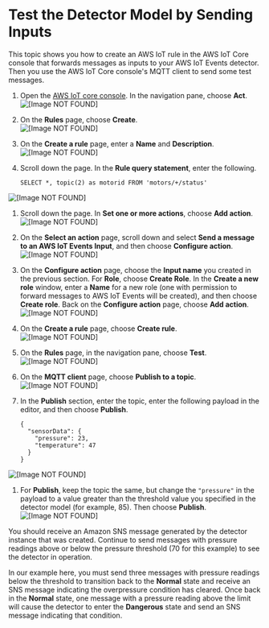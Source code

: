 # Test the Detector Model by Sending Inputs<a name="iotevents-iot-rules-engine"></a>

This topic shows you how to create an AWS IoT rule in the AWS IoT Core console that forwards messages as inputs to your AWS IoT Events detector\. Then you use the AWS IoT Core console's MQTT client to send some test messages\.

1. Open the [AWS IoT core console](https://console.aws.amazon.com/iot/home)\. In the navigation pane, choose **Act**\.  
![\[Image NOT FOUND\]](http://docs.aws.amazon.com/iotevents/latest/developerguide/images/select-act.png)

1. On the **Rules** page, choose **Create**\.  
![\[Image NOT FOUND\]](http://docs.aws.amazon.com/iotevents/latest/developerguide/images/rules-create.png)

1. On the **Create a rule** page, enter a **Name** and **Description**\.  
![\[Image NOT FOUND\]](http://docs.aws.amazon.com/iotevents/latest/developerguide/images/rule-name.png)

1. Scroll down the page\. In the **Rule query statement**, enter the following\.

   ```
   SELECT *, topic(2) as motorid FROM 'motors/+/status'
   ```  
![\[Image NOT FOUND\]](http://docs.aws.amazon.com/iotevents/latest/developerguide/images/rule-query-stmt.png)

1. Scroll down the page\. In **Set one or more actions**, choose **Add action**\.  
![\[Image NOT FOUND\]](http://docs.aws.amazon.com/iotevents/latest/developerguide/images/add-action.png)

1. On the **Select an action** page, scroll down and select **Send a message to an AWS IoT Events Input**, and then choose **Configure action**\.  
![\[Image NOT FOUND\]](http://docs.aws.amazon.com/iotevents/latest/developerguide/images/select-events-action.png)

1. On the **Configure action** page, choose the **Input name** you created in the previous section\. For **Role**, choose **Create Role**\. In the **Create a new role** window, enter a **Name** for a new role \(one with permission to forward messages to AWS IoT Events will be created\), and then choose **Create role**\. Back on the **Configure action** page, choose **Add action**\.  
![\[Image NOT FOUND\]](http://docs.aws.amazon.com/iotevents/latest/developerguide/images/configure-action.png)

1. On the **Create a rule** page, choose **Create rule**\.  
![\[Image NOT FOUND\]](http://docs.aws.amazon.com/iotevents/latest/developerguide/images/select-create-rule.png)

1. On the **Rules** page, in the navigation pane, choose **Test**\.  
![\[Image NOT FOUND\]](http://docs.aws.amazon.com/iotevents/latest/developerguide/images/go-test.png)

1. On the **MQTT client** page, choose **Publish to a topic**\.  
![\[Image NOT FOUND\]](http://docs.aws.amazon.com/iotevents/latest/developerguide/images/publish-topic.png)

1. In the **Publish** section, enter the topic, enter the following payload in the editor, and then choose **Publish**\.

   ```
   {
     "sensorData": {
       "pressure": 23,
       "temperature": 47
     }
   }
   ```  
![\[Image NOT FOUND\]](http://docs.aws.amazon.com/iotevents/latest/developerguide/images/publish-message-1.png)

1. For **Publish**, keep the topic the same, but change the `"pressure"` in the payload to a value greater than the threshold value you specified in the detector model \(for example, 85\)\. Then choose **Publish**\.  
![\[Image NOT FOUND\]](http://docs.aws.amazon.com/iotevents/latest/developerguide/images/publish-message-2.png)

You should receive an Amazon SNS message generated by the detector instance that was created\. Continue to send messages with pressure readings above or below the pressure threshold \(70 for this example\) to see the detector in operation\. 

In our example here, you must send three messages with pressure readings below the threshold to transition back to the **Normal** state and receive an SNS message indicating the overpressure condition has cleared\. Once back in the **Normal** state, one message with a pressure reading above the limit will cause the detector to enter the **Dangerous** state and send an SNS message indicating that condition\.